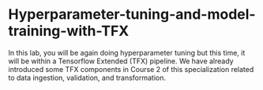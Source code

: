 # Hyperparameter-tuning-and-model-training-with-TFX
In this lab, you will be again doing hyperparameter tuning but this time, it will be within a Tensorflow Extended (TFX) pipeline.  We have already introduced some TFX components in Course 2 of this specialization related to data ingestion, validation, and transformation. 
